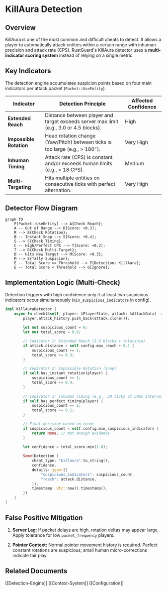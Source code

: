# KillAura Detection

## Overview

KillAura is one of the most common and difficult cheats to detect. It allows a player to automatically attack entities within a certain range with inhuman precision and attack rate (CPS). RustGuard's KillAura detector uses a **multi-indicator scoring system** instead of relying on a single metric.

## Key Indicators

The detection engine accumulates suspicion points based on four main indicators per attack packet (`Packet::UseEntity`).

|Indicator|Detection Principle|Affected Confidence|
|---|---|---|
|**Extended Reach**|Distance between player and target exceeds server max limit (e.g., 3.0 or 4.5 blocks).|High|
|**Impossible Rotation**|Head rotation change (Yaw/Pitch) between ticks is too large (e.g., > $180^\circ$).|Very High|
|**Inhuman Timing**|Attack rate (CPS) is constant and/or exceeds human limits (e.g., > 18 CPS).|Medium|
|**Multi-Targeting**|Hits multiple entities on consecutive ticks with perfect alternation.|Very High|

## Detector Flow Diagram

```mermaid
graph TD
    P[Packet::UseEntity] --> A{Check Reach};
    A -- Out of Range --> R[Score: +0.3];
    R --> B{Check Rotation};
    B -- Instant Snap --> S[Score: +0.4];
    S --> C{Check Timing};
    C -- High/Perfect CPS --> T[Score: +0.2];
    T --> D{Check Multi-Target};
    D -- Hits New Target --> M[Score: +0.3];
    M --> E{Tally Suspicion};
    E -- Total Score >= Threshold --> F[Detection: KillAura];
    E -- Total Score < Threshold --> G[Ignore];
```

## Implementation Logic (Multi-Check)

Detection triggers with high confidence only if at least two suspicious indicators occur simultaneously (`min_suspicious_indicators` in config).

```rust
impl KillAuraDetector {
    async fn check(&self, player: &PlayerState, attack: &AttackData) -> Option<Detection> {
        player.attack_history.push_back(attack.clone());
        
        let mut suspicious_count = 0;
        let mut total_score = 0.0;

        // Indicator 1: Extended Reach (3.0 blocks + tolerance)
        if attack.distance > self.config.max_reach + 0.1 {
            suspicious_count += 1;
            total_score += 0.3;
        }

        // Indicator 2: Impossible Rotation (Snap)
        if self.has_instant_rotation(player) {
            suspicious_count += 1;
            total_score += 0.4;
        }
        
        // Indicator 3: Inhuman Timing (e.g., 20 ticks of 50ms intervals)
        if self.has_perfect_timing(player) {
            suspicious_count += 1;
            total_score += 0.2;
        }

        // Final decision based on count
        if suspicious_count < self.config.min_suspicious_indicators {
            return None; // Not enough evidence
        }
        
        let confidence = total_score.min(1.0);

        Some(Detection {
            cheat_type: "killaura".to_string(),
            confidence,
            details: json!({
                "suspicious_indicators": suspicious_count,
                "reach": attack.distance,
            }),
            timestamp: Utc::now().timestamp(),
        })
    }
}
```

## False Positive Mitigation

1. **Server Lag:** If packet delays are high, rotation deltas may appear large. Apply tolerance for low `packet_frequency` players.
    
2. **Pointer Context:** Normal pointer movement history is required. Perfect constant rotations are suspicious; small human micro-corrections indicate fair play.
    

## Related Documents

[[Detection-Engine]] 
[[Context-System]] 
[[Configuration]] 